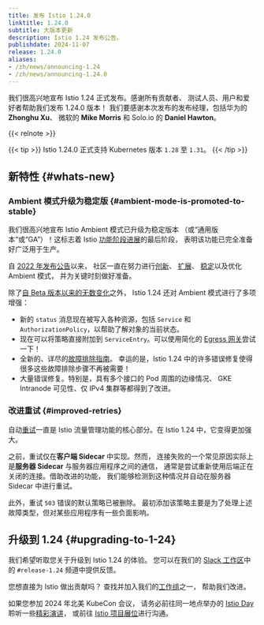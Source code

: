 ```yaml
---
title: 发布 Istio 1.24.0
linktitle: 1.24.0
subtitle: 大版本更新
description: Istio 1.24 发布公告。
publishdate: 2024-11-07
release: 1.24.0
aliases:
- /zh/news/announcing-1.24
- /zh/news/announcing-1.24.0
---
```


我们很高兴地宣布 Istio 1.24 正式发布。感谢所有贡献者、
测试人员、用户和爱好者帮助我们发布 1.24.0 版本！
我们要感谢本次发布的发布经理，包括华为的 **Zhonghu Xu**、
微软的 **Mike Morris** 和 Solo.io 的 **Daniel Hawton**。

{{< relnote >}}

{{< tip >}}
Istio 1.24.0 正式支持 Kubernetes 版本 `1.28` 至 `1.31`。
{{< /tip >}}

## 新特性 {#whats-new}

### Ambient 模式升级为稳定版 {#ambient-mode-is-promoted-to-stable}

我们很高兴地宣布 Istio Ambient 模式已升级为稳定版本
（或“通用版本”或“GA”）！这标志着 Istio
[功能阶段进展](/zh/docs/releases/feature-stages/)的最后阶段，
表明该功能已完全准备好广泛用于生产。

自 [2022 年发布公告](/zh/blog/2022/introducing-ambient-mesh/)以来，
社区一直在努力进行[创新](/zh/blog/2024/inpod-traffic-redirection-ambient/)、
[扩展](/zh/blog/2024/ambient-vs-cilium/)、
[稳定](/zh/blog/2024/ambient-reaches-beta/)以及优化 Ambient 模式，
并为关键时刻做好准备。

除了[自 Beta 版本以来的无数变化](/zh/news/releases/1.23.x/announcing-1.23/#ambient-ambient-ambient)之外，
Istio 1.24 还对 Ambient 模式进行了多项增强：

* 新的 `status` 消息现在被写入各种资源，包括 `Service`
  和 `AuthorizationPolicy`，以帮助了解对象的当前状态。
* 现在可以将策略直接附加到 `ServiceEntry`。可以使用简化的
  [Egress 网关](https://www.solo.io/blog/egress-gateways-made-easy/)尝试一下！
* 全新的、详尽的[故障排除指南](https://github.com/istio/istio/wiki/Troubleshooting-Istio-Ambient)。
  幸运的是，Istio 1.24 中的许多错误修复使得很多这些故障排除步骤不再被需要！
* 大量错误修复。特别是，具有多个接口的 Pod 周围的边缘情况、
  GKE Intranode 可见性、仅 IPv4 集群等都得到了改进。

### 改进重试 {#improved-retries}

自动[重试](/zh/docs/concepts/traffic-management/#retries)一直是
Istio 流量管理功能的核心部分。在 Istio 1.24 中，它变得更加强大。

之前，重试仅在**客户端 Sidecar** 中实现。然而，
连接失败的一个常见原因实际上是**服务器 Sidecar** 与服务器应用程序之间的通信，
通常是尝试重新使用后端正在关闭的连接。借助改进的功能，
我们能够检测到这种情况并自动在服务器 Sidecar 中进行重试。

此外，重试 `503` 错误的默认策略已被删除。
最初添加该策略主要是为了处理上述故障类型，但对某些应用程序有一些负面影响。

## 升级到 1.24 {#upgrading-to-1-24}

我们希望听取您关于升级到 Istio 1.24 的体验。
您可以在我们的 [Slack 工作区](https://slack.istio.io/)中的
`#release-1.24` 频道中提供反馈。

您想直接为 Istio 做出贡献吗？
查找并加入我们的[工作组](https://github.com/istio/community/blob/master/WORKING-GROUPS.md)之一，
帮助我们改进。

如果您参加 2024 年北美 KubeCon 会议，
请务必前往同一地点举办的 [Istio Day](https://events.linuxfoundation.org/kubecon-cloudnativecon-north-america/co-located-events/istio-day/)
聆听一些[精彩演讲](/zh/blog/2024/kubecon-na/)，
或前往 [Istio 项目展位](https://events.linuxfoundation.org/kubecon-cloudnativecon-north-america/venue-travel/#venue-maps)进行沟通。
